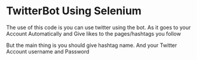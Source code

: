# TwitterBot Using Selenium 

The use of this code is you can use twitter using the bot. As it goes to your Account Automatically and Give likes to the pages/hashtags you follow 
 
But the main thing is you should give hashtag name. And your Twitter Account username and Password
